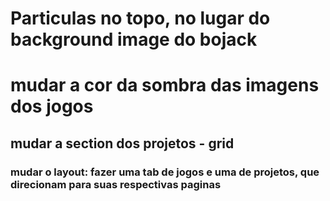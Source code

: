 # Particulas no topo, no lugar do background image do bojack

# mudar a cor da sombra das imagens dos jogos

## mudar a section dos projetos - grid

### mudar o layout: fazer uma tab de jogos e uma de projetos, que direcionam para suas respectivas paginas